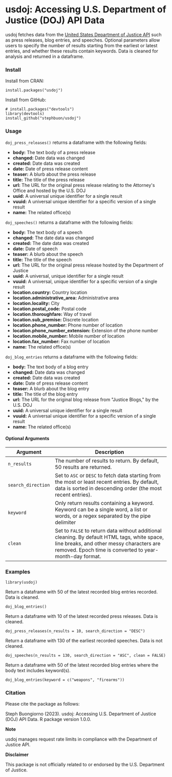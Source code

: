 # usdoj: Accessing U.S. Department of Justice (DOJ) API Data

usdoj fetches data from the [United States Department of Justice API](https://www.justice.gov/developer/api-documentation/api_v1) such as press releases, blog entries, and speeches. Optional parameters allow users to specify the number of results starting from the earliest or latest entries, and whether these results contain keywords. Data is cleaned for analysis and returned in a dataframe.

### Install 

Install from CRAN:
```
install.packages("usdoj")
```

Install from GitHub:
```
# install.packages("devtools")
library(devtools)
install_github("stephbuon/usdoj")
```

### Usage

`doj_press_releases()` returns a dataframe with the following fields: 

- **body:** The text body of a press release
- **changed:** Date data was changed
- **created:** Date data was created
- **date:** Date of press release content
- **teaser:** A blurb about the press release
- **title:** The title of the press release
- **url:** The URL for the original press release relating to the Attorney's Office and hosted by the U.S. DOJ
- **uuid:** A universal unique identifier for a single result
- **vuuid:** A universal unique identifier for a specific version of a single result
- **name:** The related office(s)

`doj_speeches()` returns a dataframe with the following fields: 

- **body:** The text body of a speech
- **changed:** The date data was changed 
- **created:** The date data was created
- **date:** Date of speech
- **teaser:** A blurb about the speech
- **title:** The title of the speech
- **url:** The URL for the original press release hosted by the Department of Justice
- **uuid:** A universal, unique identifier for a single result
- **vuuid:** A universal, unique identifier for a specific version of a single result
- **location.country:** Country location
- **location.administrative_area:** Administrative area
- **location.locality:** City 
- **location.postal_code:** Postal code
- **location.thoroughfare:** Way of travel
- **location.sub_premise:** Discrete location
- **location.phone_number:** Phone number of location
- **location.phone_number_extension:** Extension of the phone number
- **location.mobile_number:** Mobile number of location
- **location.fax_number:** Fax number of location
- **name:** The related office(s)

`doj_blog_entries` returns a dataframe with the following fields: 

- **body:** The text body of a blog entry
- **changed:** Date data was changed
- **created:** Date data was created
- **date:** Date of press release content
- **teaser:** A blurb about the blog entry
- **title:** The title of the blog entry
- **url:** The URL for the original blog release from "Justice Blogs," by the U.S. DOJ
- **uuid:** A universal unique identifier for a single result
- **vuuid:** A universal unique identifier for a specific version of a single result
- **name:** The related office(s)

#### Optional Arguments

| Argument | Description |
| ------------- | ------------- |
| `n_results`  | The number of results to return. By default, 50 results are returned.  |
| `search_direction`  | Set to `ASC` or `DESC` to fetch data starting from the most or least recent entries. By default, data is sorted in descending order (the most recent entries).  |
| `keyword` | Only return results containing a keyword. Keyword can be a single word, a list or words, or a regex separated by the pipe delimiter|
| `clean` | Set to `FALSE` to return data without additional cleaning. By default HTML tags, white space, line breaks, and other messy characters are removed. Epoch time is converted to year-month-day format.  |

### Examples

```
library(usdoj)
```

Return a dataframe with 50 of the latest recorded blog entries recorded. Data is cleaned. 
```
doj_blog_entries()
```

Return a dataframe with 10 of the latest recorded press releases. Data is cleaned. 
```
doj_press_releases(n_results = 10, search_direction = "DESC")
```

Return a dataframe with 130 of the earliest recorded speeches. Data is not cleaned. 
```
doj_speeches(n_results = 130, search_direction = "ASC", clean = FALSE)
```

Return a dataframe with 50 of the latest recorded blog entries where the body text includes keyword(s).
```
doj_blog_entries(keyword = c("weapons", "firearms"))
```


### Citation

Please cite the package as follows: 

Steph Buongiorno (2023). usdoj: Accessing U.S. Department of Justice (DOJ) API Data. R package version 1.0.0.

**Note**

usdoj manages request rate limits in compliance with the Department of Justice API. 

**Disclaimer**

This package is not officially related to or endorsed by the U.S. Department of Justice. 

